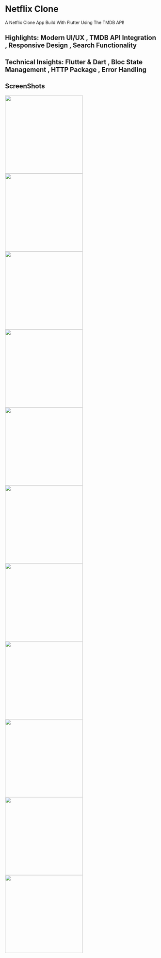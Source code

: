 <h1>Netflix Clone</h1>

<p>A Netflix Clone App Build With Flutter Using The TMDB API!</p>

<h2>Highlights: Modern UI/UX , TMDB API Integration , Responsive Design , Search Functionality</h2>

<h2>Technical Insights: Flutter & Dart , Bloc State Management , HTTP Package , Error Handling</h2>

<h2>ScreenShots</h2>

<div>
<img src="screenshots/Screenshot_1717423029.png" width=256 style:inline-block/>
<img src="screenshots/Screenshot_1717423032.png" width=256 style:inline-block/>
<img src="screenshots/Screenshot_1717423043.png" width=256 style:inline-block/>
</div>

<div>
<img src="screenshots/Screenshot_1717423051.png" width=256 style:inline-block/>
<img src="screenshots/Screenshot_1717423058.png" width=256 style:inline-block/>
<img src="screenshots/Screenshot_1717423084.png" width=256 style:inline-block/>
</div>

<div>
<img src="screenshots/Screenshot_1717478143.png" width=256 style:inline-block/>
<img src="screenshots/Screenshot_1717425245.png" width=256 style:inline-block/>
<img src="screenshots/Screenshot_1717425250.png" width=256 style:inline-block/>
</div>

<div>
<div>
<img src="screenshots/Screenshot_1717425253.png" width=256 style:inline-block/>
</div>
<div>
<img src="screenshots/Screenshot_1717478117.png" width=256 style:inline-block/>
</div>
</div>


